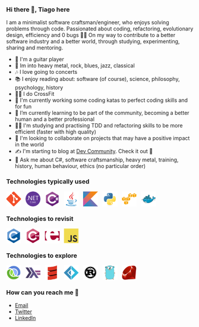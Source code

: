### Hi there 👋, Tiago here

I am a minimalist software craftsman/engineer, who enjoys solving problems through code. Passionated about coding, refactoring, evolutionary design, efficiency and 0 bugs 🐱‍💻 On my way to contribute to a better software industry and a better world, through studying, experimenting, sharing and mentoring.

- 🎸 I'm a guitar player
- 🎼 Im into heavy metal, rock, blues, jazz, classical
- 🎶 I love going to concerts
- 📚 I enjoy reading about: software (of course), science, philosophy, psychology, history
- 🏋️‍♂️ I do CrossFit
- 🔭 I'm currently working some coding katas to perfect coding skills and for fun
- 🌱 I’m currently learning to be part of the community, becoming a better human and a better professional
- 👨‍💻 I'm studying and practising TDD and refactoring skills to be more efficient (faster with high quality)
- 👯 I'm looking to collaborate on projects that may have a positive impact in the world
- ✍ I'm starting to blog at [Dev Community](https://dev.to/tgdraugr). Check it out 👀
- 💬 Ask me about C#, software craftsmanship, heavy metal, training, history, human behaviour, ethics (no particular order)

### Technologies typically used

<div style="display: inline_block">
  <img align="center" alt="git" height="40" width="40" src="https://raw.githubusercontent.com/devicons/devicon/master/icons/git/git-original.svg">&nbsp;&nbsp;
  <img align="center" alt="dotnetcore" height="40" width="40" src="https://raw.githubusercontent.com/devicons/devicon/master/icons/dotnetcore/dotnetcore-original.svg">&nbsp;&nbsp;
  <img align="center" alt="csharp" height="40" width="40" src="https://raw.githubusercontent.com/devicons/devicon/master/icons/csharp/csharp-original.svg">&nbsp;&nbsp;
  <img align="center" alt="java" height="40" width="40" src="https://raw.githubusercontent.com/devicons/devicon/master/icons/java/java-original.svg">&nbsp;&nbsp;
  <img align="center" alt="kotlin" height="40" width="40" src="https://raw.githubusercontent.com/devicons/devicon/master/icons/kotlin/kotlin-original.svg">&nbsp;&nbsp;
  <img align="center" alt="python" height="40" width="40" src="https://raw.githubusercontent.com/devicons/devicon/master/icons/python/python-original.svg">&nbsp;&nbsp;
  <img align="center" alt="aws" height="40" width="40" src="https://raw.githubusercontent.com/devicons/devicon/master/icons/amazonwebservices/amazonwebservices-original.svg">&nbsp;&nbsp;
  <img align="center" alt="docker" height="40" width="40" src="https://raw.githubusercontent.com/devicons/devicon/master/icons/docker/docker-original.svg">
  
</div>

### Technologies to revisit

<div style="display: inline_block">
  <img align="center" alt="c" height="40" width="40" src="https://raw.githubusercontent.com/devicons/devicon/master/icons/c/c-original.svg">&nbsp;&nbsp;
  <img align="center" alt="cplusplus" height="40" width="40" src="https://raw.githubusercontent.com/devicons/devicon/master/icons/cplusplus/cplusplus-original.svg">&nbsp;&nbsp;
  <img align="center" alt="erlang" height="40" width="40" src="https://raw.githubusercontent.com/devicons/devicon/master/icons/erlang/erlang-original.svg">&nbsp;&nbsp;
  <img align="center" alt="javascript" height="40" width="40" src="https://raw.githubusercontent.com/devicons/devicon/master/icons/javascript/javascript-original.svg">
</div>

### Technologies to explore

<div style="display: inline_block">
  <img align="center" alt="clojure" height="40" width="40" src="https://raw.githubusercontent.com/devicons/devicon/master/icons/clojure/clojure-original.svg">&nbsp;&nbsp;
  <img align="center" alt="haskell" height="40" width="40" src="https://raw.githubusercontent.com/devicons/devicon/master/icons/haskell/haskell-original.svg">&nbsp;&nbsp;
  <img align="center" alt="scala" height="40" width="40" src="https://raw.githubusercontent.com/devicons/devicon/master/icons/scala/scala-original.svg">&nbsp;&nbsp;
  <img align="center" alt="fsharp" height="40" width="40" src="https://raw.githubusercontent.com/devicons/devicon/master/icons/fsharp/fsharp-original.svg">&nbsp;&nbsp;
  <img align="center" alt="rust" height="40" width="40" src="https://raw.githubusercontent.com/devicons/devicon/master/icons/rust/rust-plain.svg">&nbsp;&nbsp;
  <img align="center" alt="go" height="40" width="40" src="https://raw.githubusercontent.com/devicons/devicon/master/icons/go/go-original.svg">&nbsp;&nbsp;
  <img align="center" alt="ruby" height="40" width="40" src="https://raw.githubusercontent.com/devicons/devicon/master/icons/ruby/ruby-original.svg">
</div>

### How can you reach me 💞️

- [Email](mailto:tiagogabrielsilva0+dev@gmail.com)
- [Twitter](https://twitter.com/tgdraugr)
- [LinkedIn](https://www.linkedin.com/in/tgdraugr/)
